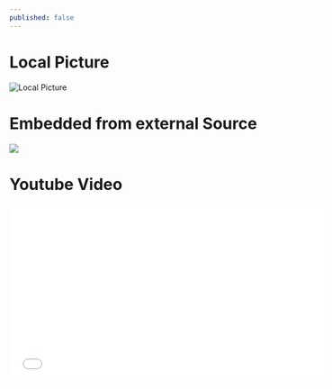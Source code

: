 ```yaml
---
published: false
---
```


# Local Picture

![Local Picture]({{site.url}}/assets/sunny_beach_2-wallpaper-1920x1080.jpg)
# Embedded from external Source
<img src="https://i.imgur.com/UVxsmVh.gif" />

# Youtube Video
<iframe width="560" height="315" src="//www.youtube.com/embed/fljKx9nvrL4" frameborder="0" allowfullscreen></iframe>